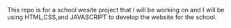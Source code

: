 This repo is for a school wesite project that I will be working on and I will be using 
HTML,CSS,and JAVASCRIPT  to develop  the website for the school.